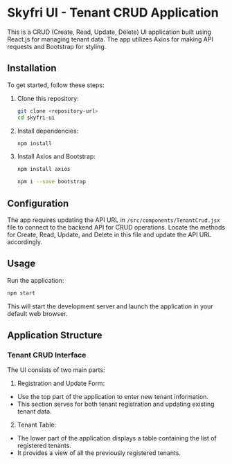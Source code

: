 # Skyfri UI - Tenant CRUD Application

This is a CRUD (Create, Read, Update, Delete) UI application built using React.js for managing tenant data. The app utilizes Axios for making API requests and Bootstrap for styling.

## Installation

To get started, follow these steps:

1. Clone this repository:

    ```bash
    git clone <repository-url>
    cd skyfri-ui
    ```

2. Install dependencies:

    ```bash
    npm install
    ```

3. Install Axios and Bootstrap:

    ```bash
    npm install axios
    ```

    ```bash
    npm i --save bootstrap
    ```

## Configuration

The app requires updating the API URL in `/src/components/TenantCrud.jsx` file to connect to the backend API for CRUD operations. Locate the methods for Create, Read, Update, and Delete in this file and update the API URL accordingly.

## Usage

Run the application:

```bash
npm start
```

This will start the development server and launch the application in your default web browser.

## Application Structure
### Tenant CRUD Interface

The UI consists of two main parts:

1. Registration and Update Form:

 - Use the top part of the application to enter new tenant information.
 - This section serves for both tenant registration and updating existing tenant data.

2. Tenant Table:

 - The lower part of the application displays a table containing the list of registered tenants.
 - It provides a view of all the previously registered tenants.
